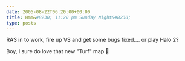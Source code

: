 ```yaml
---
date: 2005-08-22T06:20:00+00:00
title: Hmm&#8230; 11:20 pm Sunday Night&#8230;
type: posts
---
```

RAS in to work, fire up VS and get some bugs fixed.... or play Halo 2?

Boy, I sure do love that new "Turf" map 🙂

